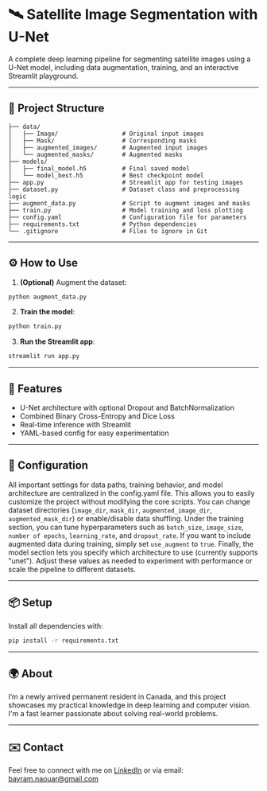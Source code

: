 # 🛰️ Satellite Image Segmentation with U-Net

A complete deep learning pipeline for segmenting satellite images using a U-Net model, including data augmentation, training, and an interactive Streamlit playground.

---

## 📁 Project Structure

```
├── data/
│   ├── Image/                  # Original input images
│   ├── Mask/                   # Corresponding masks
│   ├── augmented_images/       # Augmented input images
│   └── augmented_masks/        # Augmented masks
├── models/
│   ├── final_model.h5          # Final saved model
│   └── model_best.h5           # Best checkpoint model
├── app.py                      # Streamlit app for testing images
├── dataset.py                  # Dataset class and preprocessing logic
├── augment_data.py             # Script to augment images and masks
├── train.py                    # Model training and loss plotting
├── config.yaml                 # Configuration file for parameters
├── requirements.txt            # Python dependencies
└── .gitignore                  # Files to ignore in Git
```

---

## ⚙️ How to Use

1. **(Optional)** Augment the dataset:
```bash
python augment_data.py
```

2. **Train the model**:
```bash
python train.py
```

3. **Run the Streamlit app**:
```bash
streamlit run app.py
```

---

## 🧪 Features

- U-Net architecture with optional Dropout and BatchNormalization
- Combined Binary Cross-Entropy and Dice Loss
- Real-time inference with Streamlit
- YAML-based config for easy experimentation

---

## 🔧 Configuration

All important settings for data paths, training behavior, and model architecture are centralized in the config.yaml file.
This allows you to easily customize the project without modifying the core scripts.
You can change dataset directories (```image_dir```, ```mask_dir```, ```augmented_image_dir```, ```augmented_mask_dir```) or enable/disable data shuffling.
Under the training section, you can tune hyperparameters such as ```batch_size```, ```image_size```, ```number of epochs```, ```learning_rate```, and ```dropout_rate```.
If you want to include augmented data during training, simply set ```use_augment``` to ```true```.
Finally, the model section lets you specify which architecture to use (currently supports "unet").
Adjust these values as needed to experiment with performance or scale the pipeline to different datasets.

---

## 📦 Setup

Install all dependencies with:
```bash
pip install -r requirements.txt
```

---

## 🌍 About

I’m a newly arrived permanent resident in Canada, and this project showcases my practical knowledge in deep learning and computer vision. I'm a fast learner passionate about solving real-world problems.

---

## ✉️ Contact

Feel free to connect with me on [LinkedIn](https://www.linkedin.com/in/bayramnaouar95) or via email: bayram.naouar@gmail.com
